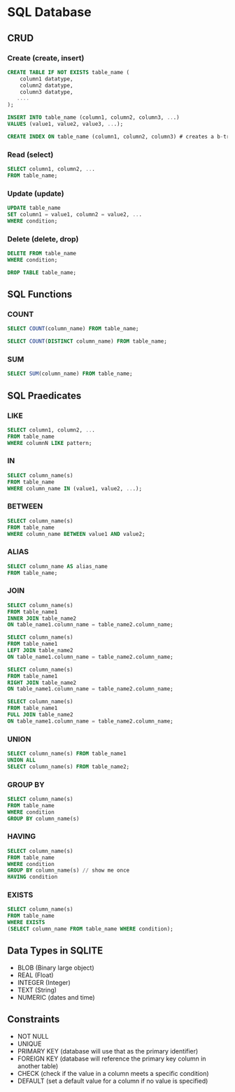 # SQL Database

## CRUD

### Create (create, insert)

```sql
CREATE TABLE IF NOT EXISTS table_name (
    column1 datatype,
    column2 datatype,
    column3 datatype,
   ....
);
```

```sql
INSERT INTO table_name (column1, column2, column3, ...)
VALUES (value1, value2, value3, ...);
```

```sql
CREATE INDEX ON table_name (column1, column2, column3) # creates a b-tree
```

### Read (select)

```sql
SELECT column1, column2, ...
FROM table_name;
```

### Update (update)

```sql
UPDATE table_name
SET column1 = value1, column2 = value2, ...
WHERE condition;
```

### Delete (delete, drop)

```sql
DELETE FROM table_name
WHERE condition;
```

```sql
DROP TABLE table_name;
```

## SQL Functions

### COUNT

```sql
SELECT COUNT(column_name) FROM table_name;
```

```sql
SELECT COUNT(DISTINCT column_name) FROM table_name;
```

### SUM

```sql
SELECT SUM(column_name) FROM table_name;
```

## SQL Praedicates

### LIKE

```sql
SELECT column1, column2, ...
FROM table_name
WHERE columnN LIKE pattern;
```

### IN

```sql
SELECT column_name(s)
FROM table_name
WHERE column_name IN (value1, value2, ...);
```

### BETWEEN

```sql
SELECT column_name(s)
FROM table_name
WHERE column_name BETWEEN value1 AND value2;
```

### ALIAS

```sql
SELECT column_name AS alias_name
FROM table_name;
```

### JOIN

```sql
SELECT column_name(s)
FROM table_name1
INNER JOIN table_name2
ON table_name1.column_name = table_name2.column_name;
```

```sql
SELECT column_name(s)
FROM table_name1
LEFT JOIN table_name2
ON table_name1.column_name = table_name2.column_name;
```

```sql
SELECT column_name(s)
FROM table_name1
RIGHT JOIN table_name2
ON table_name1.column_name = table_name2.column_name;
```

```sql
SELECT column_name(s)
FROM table_name1
FULL JOIN table_name2
ON table_name1.column_name = table_name2.column_name;
```

### UNION

```sql
SELECT column_name(s) FROM table_name1
UNION ALL 
SELECT column_name(s) FROM table_name2;
```

### GROUP BY

```sql
SELECT column_name(s)
FROM table_name
WHERE condition
GROUP BY column_name(s)
```

### HAVING

```sql
SELECT column_name(s)
FROM table_name
WHERE condition
GROUP BY column_name(s) // show me once
HAVING condition
```

### EXISTS

```sql
SELECT column_name(s)
FROM table_name
WHERE EXISTS
(SELECT column_name FROM table_name WHERE condition);
```

## Data Types in SQLITE

- BLOB (Binary large object)
- REAL (Float)
- INTEGER (Integer)
- TEXT (String)
- NUMERIC (dates and time)

## Constraints

- NOT NULL
- UNIQUE
- PRIMARY KEY (database will use that as the primary identifier)
- FOREIGN KEY (database will reference the primary key column in another table)
- CHECK (check if the value in a column meets a specific condition)
- DEFAULT (set a default value for a column if no value is specified)

